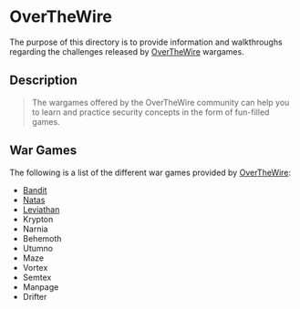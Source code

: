 # OverTheWire

The purpose of this directory is to provide information and walkthroughs regarding the challenges released by [OverTheWire](http://overthewire.org/wargames/) wargames.

## Description
> The wargames offered by the OverTheWire community can help you to learn and practice security concepts in the form of fun-filled games.

## War Games

The following is a list of the different war games provided by [OverTheWire](http://overthewire.org/wargames/):
- [Bandit](https://github.com/JFarina5/Cyber-Writeups/tree/master/overthewire/Bandit)
- [Natas](https://github.com/JFarina5/Cyber-Writeups/tree/master/overthewire/Natas)
- [Leviathan](https://github.com/JFarina5/Cyber-Writeups/tree/master/overthewire/Leviathan)
- Krypton
- Narnia
- Behemoth
- Utumno
- Maze
- Vortex
- Semtex
- Manpage
- Drifter
